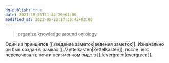 ```yaml
---
dg-publish: true
date: 2021-10-25T11:44:26+03:00
modified_at: 2022-05-22T17:36:42+03:00
---
```


> organize knowledge around ontology

Один из принципов [[./ведение заметок|ведения заметок]]. Изначально он был создан в рамках [[./Zettelkasten|Zettelkasten]], после чего перекочевал в почти неизменном виде в [[./evergreen|evergreen]].
